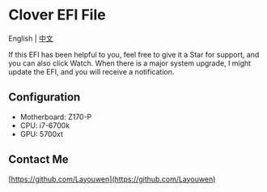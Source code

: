 # Clover EFI File

English | [中文](./README.zh-CN.md)

If this EFI has been helpful to you, feel free to give it a Star for support, and you can also click Watch. When there is a major system upgrade, I might update the EFI, and you will receive a notification.

## Configuration

- Motherboard: Z170-P
- CPU: i7-6700k  
- GPU: 5700xt  

## Contact Me

[https://github.com/Layouwen](https://github.com/Layouwen)
